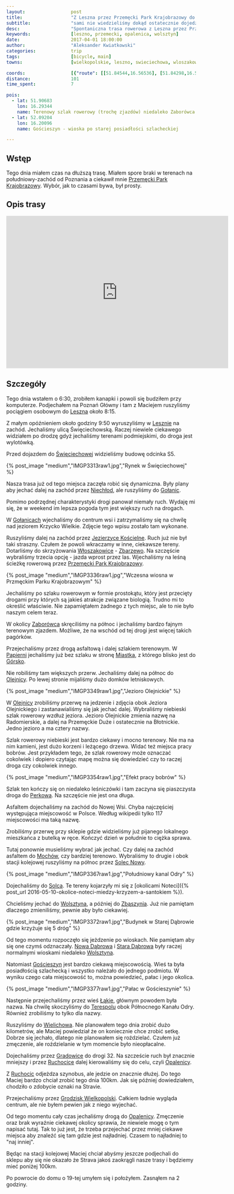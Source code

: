 ```yaml
---
layout:                 post
title:                  "Z Leszna przez Przemęcki Park Krajobrazowy do Opalenicy"
subtitle:               "sami nie wiedzieliśmy dokąd ostatecznie dojedziemy, pierwszy dzień lata tej wiosny"
desc:                   "Spontaniczna trasa rowerowa z Leszna przez Przemęcki Park Krajobrazowy. Nie wiedzieliśmy w jakim miejscu skończymy jazdę tego dnia."
keywords:               [leszno, przemecki, opalenica, wolsztyn]
date:                   2017-04-01 18:00:00
author:                 "Aleksander Kwiatkowski"
categories:             trip
tags:                   [bicycle, main]
towns:                  [wielkopolskie, leszno, swieciechowa, wloszakowice, wijewo, przemet, wolsztyn, rakoniewice, wielichowo, grodzisk_wielkopolski, opalenica]

coords:                 [{"route": [[51.84544,16.56536], [51.84298,16.56524], [51.84791,16.54009], [51.85528,16.50198], [51.85522,16.49378], [51.87780,16.46117], [51.88509,16.44417], [51.88506,16.43859], [51.88265,16.43580], [51.89227,16.40224], [51.89142,16.39877], [51.89714,16.35976], [51.90498,16.29405], [51.91612,16.29392], [51.92015,16.28963], [51.93079,16.25727], [51.93933,16.25933], [51.95377,16.25423], [51.96166,16.25182], [51.96134,16.24646], [51.97247,16.24062], [51.97448,16.24680], [51.98111,16.24131], [51.98471,16.24753], [51.99129,16.25054], [52.00352,16.26075], [52.00838,16.25135], [52.01221,16.21517], [52.01459,16.21548], [52.01499,16.21256], [52.01950,16.21148], [52.02587,16.21912], [52.02912,16.21861], [52.02967,16.21586], [52.03271,16.21530], [52.03033,16.17041], [52.02814,16.15951], [52.04089,16.14428], [52.04868,16.14406], [52.05601,16.14964], [52.06113,16.16389], [52.06375,16.16127], [52.06865,16.17170], [52.07543,16.16887], [52.08155,16.17625], [52.09207,16.17677], [52.09289,16.19591], [52.09144,16.20488], [52.09629,16.20565], [52.10533,16.22749], [52.09732,16.22977], [52.09856,16.24333], [52.10343,16.24740], [52.09365,16.27663], [52.09025,16.28169], [52.08015,16.28706], [52.09046,16.28126], [52.09355,16.27693], [52.10633,16.30727], [52.11564,16.35156], [52.12560,16.35268], [52.13382,16.34898], [52.15162,16.32766], [52.15992,16.30598], [52.16555,16.31787], [52.17747,16.32873], [52.18526,16.33954], [52.21443,16.36426], [52.22521,16.36422], [52.22894,16.36469], [52.23415,16.36036], [52.24293,16.36504], [52.25462,16.37589], [52.27513,16.39134], [52.29067,16.40229], [52.30393,16.41005], [52.30815,16.41095], [52.31038,16.40653], [52.31004,16.40289]], "type": "bicycle"}]
distance:               101
time_spent:             7

pois:
  - lat: 51.90683
    lon: 16.29344
    name: Terenowy szlak rowerowy (trochę zjazdów) niedaleko Zaborówca
  - lat: 52.09204
    lon: 16.20096  
    name: Gościeszyn - wioska po starej posiadłości szlacheckiej

---
```


[wiki-leszno]: https://pl.wikipedia.org/wiki/Leszno
[wiki-swieciechowa]: https://pl.wikipedia.org/wiki/%C5%9Awi%C4%99ciechowa
[wiki-niechlod]: https://pl.wikipedia.org/wiki/Niech%C5%82%C3%B3d
[wiki-golanice]: https://pl.wikipedia.org/wiki/Go%C5%82anice
[wiki-jezierzyce-koscielne]: https://pl.wikipedia.org/wiki/Jezierzyce_Ko%C5%9Bcielne
[wiki-wloszakowice]: https://pl.wikipedia.org/wiki/W%C5%82oszakowice
[wiki-zbarzewo]: https://pl.wikipedia.org/wiki/Zbarzewo
[wiki-zaborowiec]: https://pl.wikipedia.org/wiki/Zabor%C3%B3wiec
[wiki-papiernia]: https://pl.wikipedia.org/wiki/Papiernia_(powiat_leszczy%C5%84ski)
[wiki-miastko]: https://pl.wikipedia.org/wiki/Miastko_(wojew%C3%B3dztwo_wielkopolskie)
[wiki-gorsko]: https://pl.wikipedia.org/wiki/G%C3%B3rsko_(wojew%C3%B3dztwo_wielkopolskie)
[wiki-olejnica]: https://pl.wikipedia.org/wiki/Olejnica
[wiki-perkowo]: https://pl.wikipedia.org/wiki/Perkowo_(wojew%C3%B3dztwo_wielkopolskie)
[wiki-mochy]: https://pl.wikipedia.org/wiki/Mochy
[wiki-solec-nowy]: https://pl.wikipedia.org/wiki/Solec_Nowy
[wiki-solec]: https://pl.wikipedia.org/wiki/Solec_(powiat_wolszty%C5%84ski)
[wiki-wolsztyn]: https://pl.wikipedia.org/wiki/Wolsztyn
[wiki-zbaszyn]: https://pl.wikipedia.org/wiki/Zb%C4%85szy%C5%84
[wiki-nowa-dabrowa]: https://pl.wikipedia.org/wiki/Nowa_D%C4%85browa_(powiat_wolszty%C5%84ski)
[wiki-stara-dabrowa]: https://pl.wikipedia.org/wiki/Stara_D%C4%85browa_(wie%C5%9B_w_powiecie_wolszty%C5%84skim)
[wiki-goscieszyn]: https://pl.wikipedia.org/wiki/Go%C5%9Bcieszyn_(wojew%C3%B3dztwo_wielkopolskie)
[wiki-lakie]: https://pl.wikipedia.org/wiki/%C5%81%C4%85kie_(powiat_grodziski)
[wiki-terespol]: https://pl.wikipedia.org/wiki/Terespol_(wojew%C3%B3dztwo_wielkopolskie)
[wiki-wielichowo]: https://pl.wikipedia.org/wiki/Wielichowo
[wiki-gradowice]: https://pl.wikipedia.org/wiki/Gradowice
[wiki-ruchocice]: https://pl.wikipedia.org/wiki/Ruchocice_(wie%C5%9B_w_wojew%C3%B3dztwie_wielkopolskim)
[wiki-opalenica]: https://pl.wikipedia.org/wiki/Opalenica
[wiki-grodzisk-wielkopolski]: https://pl.wikipedia.org/wiki/Grodzisk_Wielkopolski
[wiki-przemecki-park]: https://pl.wikipedia.org/wiki/Przem%C4%99cki_Park_Krajobrazowy


Wstęp
-----

Tego dnia miałem czas na dłuższą trasę. Miałem spore braki w terenach
na południowy-zachód od Poznania a ciekawił mnie
[Przemęcki Park Krajobrazowy][wiki-przemecki-park]. Wybór, jak to czasami bywa,
był prosty.

Opis trasy
----------

<iframe height='405' width='590' frameborder='0' allowtransparency='true' scrolling='no' src='https://www.strava.com/activities/923598002/embed/1503b9d4026bc987fef3bde4a7a9d74b1c6d651d'></iframe>

Szczegóły
---------

Tego dnia wstałem o 6:30, zrobiłem kanapki i powoli się budziłem przy komputerze.
Podjechałem na Poznań Główny i tam z Maciejem ruszyliśmy pociągiem osobowym
do [Leszna][wiki-leszno] około 8:15.

Z małym opóźnieniem około godziny
9:50 wyruszyliśmy w [Lesznie][wiki-leszno] na zachód.
Jechaliśmy ulicą Święciechowską. Raczej niewiele ciekawego widziałem po drodzę
gdyż jechaliśmy terenami podmiejskimi, do droga jest wylotówką.

Przed dojazdem do [Święciechowej][wiki-swieciechowa] widzieliśmy budowę odcinka
S5.

{% post_image "medium","IMGP3313raw1.jpg","Rynek w Święciechowej" %}

Nasza trasa już od tego miejsca zaczęła robić się dynamiczna. Były plany aby
jechać dalej na zachód przez [Niechłod][wiki-niechlod], ale ruszyliśmy
do [Gołanic][wiki-golanice].

Pomimo podrzędnej charakterystyki drogi panował niemały ruch. Wydaję mi się, że
w weekend im lepsza pogoda tym jest większy ruch na drogach.

W [Gołanicach][wiki-golanice] wjechaliśmy do centrum wsi i zatrzymaliśmy
się na chwilę nad jeziorem Krzycko Wielkie. Zdjęcie tego wpisu zostało
tam wykonane.

Ruszyliśmy dalej na zachód przez [Jezierzyce Kościelne][wiki-jezierzyce-koscielne].
Ruch już nie był taki straszny. Czułem że powoli wkraczamy w inne, ciekawsze
tereny. Dotarliśmy do skrzyżowania [Włoszakowice][wiki-wloszakowice] -
[Zbarzewo][wiki-zbarzewo]. Na szczęście wybraliśmy trzecia opcję -
jazda wprost przez las.
Wjechaliśmy na leśną ścieżkę rowerową przez
[Przemęcki Park Krajobrazowy][wiki-przemecki-park].

{% post_image "medium","IMGP3336raw1.jpg","Wczesna wiosna w Przmęckim Parku Krajobrazowym" %}

Jechaliśmy po szlaku rowerowym w formie prostokątu, który jest przecięty
drogami przy których są jakieś atrakcje związane biologią. Trudno mi to
określić właściwie. Nie zapamiętałem
żadnego z tych miejsc, ale to nie było naszym celem teraz.

W okolicy [Zaborówca][wiki-zaborowiec] skręciliśmy na północ i jechaliśmy bardzo
fajnym terenowym zjazdem. Możliwe, że na wschód od tej drogi jest więcej takich
pagórków.

Przejechaliśmy przez drogą asfaltową i dalej szlakiem terenowym. W
[Papierni][wiki-papiernia] jechaliśmy już bez szlaku w stronę [Miastka][wiki-miastko],
z którego blisko jest do [Górsko][wiki-gorsko].

Nie robiliśmy tam większych przerw. Jechaliśmy dalej na północ do [Olejnicy][wiki-olejnica].
Po lewej stronie mijaliśmy dużo domków letniskowych.

{% post_image "medium","IMGP3349raw1.jpg","Jezioro Olejnickie" %}

W [Olejnicy][wiki-olejnica] zrobiliśmy przerwę na jedzenie i zdjęcia obok
Jeziora Olejnickiego i zastanawialiśmy się jak jechać dalej. Wybraliśmy niebieski
szlak rowerowy wzdłuż jeziora. Jezioro Olejnickie zmienia nazwę na Radomierskie,
a dalej na Przemęckie Duże i ostatecznie na Błotnickie.
Jedno jezioro a ma cztery nazwy.

Szlak rowerowy niebieski jest bardzo ciekawy i mocno terenowy. Nie ma na nim kamieni,
jest dużo korzeni i leżącego drzewa. Widać też miejsca pracy bobrów.
Jest przykładem tego, że szlak rowerowy może oznaczać cokolwiek i dopiero czytając
mapę można się dowiedzieć czy to raczej droga czy cokolwiek innego.

{% post_image "medium","IMGP3354raw1.jpg","Efekt pracy bobrów" %}

Szlak ten kończy się on niedaleko leśniczówki i tam zaczyna się piaszczysta droga do
[Perkowa][wiki-perkowo]. Na szczęście nie jest ona długa.

Asfaltem dojechaliśmy na zachód do Nowej Wsi. Chyba najczęściej
występująca miejscowość w Polsce. Według wikipedii tylko 117 miejscowości
ma taką nazwę.

Zrobiliśmy przerwę przy sklepie gdzie widzieliśmy już pijanego
lokalnego mieszkańca z butelką w ręce. Kończyć dzień w południe
to ciężka sprawa.

Tutaj ponownie musieliśmy wybrać jak jechać. Czy dalej na zachód asfaltem
do [Mochów][wiki-mochy], czy bardziej terenowo. Wybraliśmy to drugie i obok
stacji kolejowej ruszyliśmy na północ przez [Solec Nowy][wiki-solec-nowy].

{% post_image "medium","IMGP3367raw1.jpg","Południowy kanal Odry" %}

Dojechaliśmy do [Solca][wiki-solec]. Te tereny kojarzyły mi się z
[okolicami Noteci]({% post_url 2016-05-10-okolice-noteci-miedzy-krzyzem-a-santokiem %}).

Chcieliśmy jechać do [Wolsztyna][wiki-wolsztyn], a później do [Zbąszynia][wiki-zbaszyn].
Już nie pamiętam dlaczego zmieniliśmy, pewnie aby było ciekawiej.

{% post_image "medium","IMGP3372raw1.jpg","Budynek w Starej Dąbrowie gdzie krzyżuje się 5 dróg" %}

Od tego momentu rozpoczęło się jeżdzenie po wioskach. Nie pamiętam aby się
one czymś odznaczały. [Nowa Dąbrowa][wiki-nowa-dabrowa] i
[Stara Dąbrowa][wiki-stara-dabrowa] były raczej normalnymi wioskami
niedaleko [Wolsztyna][wiki-wolsztyn].

Natomiast [Gościeszyn][wiki-goscieszyn] jest bardzo ciekawą miejscowością.
Wieś ta była posiadłością szlachecką i wszystko należało do jednego
podmiotu. W wyniku czego cała miejscowość to, można powiedzieć, pałac i jego okolica.

{% post_image "medium","IMGP3377raw1.jpg","Pałac w Gościeszynie" %}

Następnie przejechaliśmy przez wieś [Łąkie][wiki-lakie], głównym powodem była
nazwa. Na chwilę skoczyliśmy do [Terespolu][wiki-terespol] obok Północnego Kanału
Odry. Również zrobiliśmy to tylko dla nazwy.

Ruszyliśmy do [Wielichowa][wiki-wielichowo]. Nie planowałem tego dnia zrobić
dużo kilometrów, ale Maciej powiedział że on koniecznie chce zrobić setkę.
Dobrze się jechało, dlatego
nie planowałem się roździelać. Czułem już zmęczenie, ale roździelanie
w tym momencie było nieopłacalne.

Dojechaliśmy przez [Gradowice][wiki-gradowice] do drogi 32. Na szczeście ruch
był znacznie mniejszy i przez [Ruchocice][wiki-ruchocice] dalej kierowaliśmy się
do celu, czyli [Opalenicy][wiki-opalenica].

Z [Ruchocic][wiki-ruchocice] odjeżdza szynobus, ale jedzie on znacznie dłużej.
Do tego Maciej bardzo chciał zrobić tego dnia 100km. Jak się później dowiedziałem,
chodziło o zdobycie oznaki na Stravie.

Przejechaliśmy przez [Grodzisk Wielkopolski][wiki-grodzisk-wielkopolski].
Całkiem ładnie wygląda centrum, ale nie byłem pewien jak z niego wyjechać.

Od tego momentu cały czas jechaliśmy drogą do [Opalenicy][wiki-opalenica].
Zmęczenie oraz brak wyraźnie ciekawej okolicy sprawia, że niewiele mogę
o tym napisać tutaj. Tak to już jest, że trzeba przejechać przez mniej
ciekawe miejsca aby znaleźć się tam gdzie jest najładniej.
Czasem to najładniej to "naj inniej".

Będąc na stacji kolejowej Maciej chciał abyśmy jeszcze podjechali do sklepu
aby się nie okazało że Strava jakoś zaokrągli nasze trasy
i będziemy mieć poniżej 100km.

Po powrocie do domu o 19-tej umyłem się i położyłem. Zasnąłem na 2 godziny.

